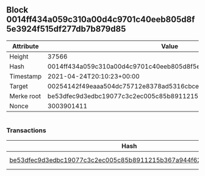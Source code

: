 ## Block 0014ff434a059c310a00d4c9701c40eeb805d8f5e3924f515df277db7b879d85

Attribute | Value
--- | ---
Height | 37566
Hash | 0014ff434a059c310a00d4c9701c40eeb805d8f5e3924f515df277db7b879d85
Timestamp | 2021-04-24T20:10:23+00:00
Target | 00254142f49eaaa504dc75712e8378ad5316cbcead634704b3734b6271167cc4
Merke root | be53dfec9d3edbc19077c3c2ec005c85b8911215b367a944f62c12b18c00df4c
Nonce | 3003901411

```

```

### Transactions

Hash | Amount
--- | ---
[be53dfec9d3edbc19077c3c2ec005c85b8911215b367a944f62c12b18c00df4c](be53dfec9d3edbc19077c3c2ec005c85b8911215b367a944f62c12b18c00df4c.md) | 10.00000000 SKEPTI 

